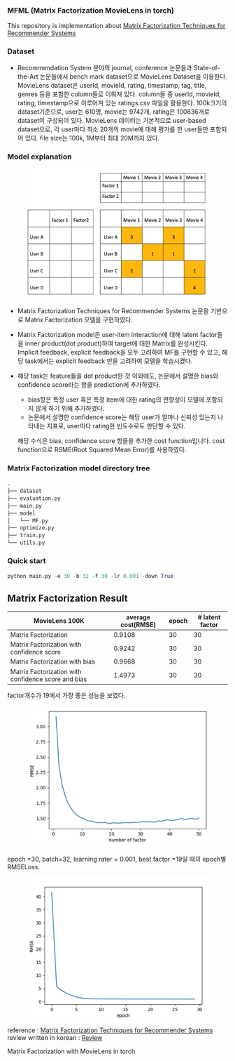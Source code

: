 ### MFML (Matrix Factorization MovieLens in torch)
This repository is implementation about [Matrix Factorization Techniques for Recommender Systems](https://datajobs.com/data-science-repo/Recommender-Systems-[Netflix].pdf)

### Dataset

- Recommendation System 분야의 journal, conference 논문들과 State-of-the-Art 논문들에서 bench mark dataset으로 MovieLens Dataset을 이용한다. MovieLens dataset은 userId, movieId, rating, timestamp, tag, title, genres 등을 포함한 column들로 이뤄져 있다. column들 중 userId, movieId, rating, timestamp으로 이루어져 있는 ratings.csv 파일을 활용한다.  100k크기의 dataset기준으로, user는 610명, movie는 9742개, rating은 100836개로 dataset이 구성되어 있다. MovieLens 데이터는 기본적으로 user-based dataset으로, 각 user마다 최소 20개의 movie에 대해 평가를 한 user들만 포함되어 있다.  file size는 100k, 1M부터 최대 20M까지 있다.

### Model explanation

<p align="center">
<div class="center">
  <figure>
    <a href="/images/matrix.png"><img src="images/matrix.png" width="600" ></a>
  </figure>
</div>
</p>

- Matrix Factorization Techniques for Recommender Systems 논문을 기반으로 Matrix Factorization 모델을 구현하였다.
- Matrix Factorization model은 user-item interaction에 대해 latent factor들을 inner product(dot product)하여 target에 대한 Matrix를 완성시킨다. Implicit feedback, explicit feedback을 모두 고려하여 MF를 구현할 수 있고, 해당 task에서는 explicit feedback 만을 고려하여 모델을 학습시켰다.

- 해당 task는 feature들을 dot product한 것 이외에도, 논문에서 설명한 bias와 confidence score라는 항을 prediction에 추가하였다.
   - bias항은 특정 user 혹은 특정 item에 대한 rating의 편향성이 모델에 포함되지 않게 하기 위해 추가하였다.
   - 논문에서 설명한 confidence score는 해당 user가 얼마나 신뢰성 있는지 나타내는 지표로, user마다 rating한 빈도수로도 판단할 수 있다.

   해당 수식은 bias, confidence score 항들을 추가한 cost function입니다. cost function으로 RSME(Root Squared Mean Error)를 사용하였다.

### Matrix Factorization model directory tree

```python
.
├── dataset
├── evaluation.py
├── main.py
├── model
│   └── MF.py
├── optimize.py
├── train.py
└── utils.py
```

### Quick start

```python
python main.py -e 30 -b 32 -f 30 -lr 0.001 -down True
```

## Matrix Factorization Result

| MovieLens 100K | average cost(RMSE) | epoch | # latent factor |
| --- | --- | --- | --- |
| Matrix Factorization | 0.9108 | 30 | 30 |
| Matrix Factorization with confidence score | 0.9242 | 30 | 30 |
| Matrix Factorization with bias | 0.9668 | 30 | 30 |
| Matrix Factorization with confidence score and bias | 1.4973 | 30 | 30 |



factor개수가 19에서 가장 좋은 성능을 보였다.

<p align="center">
<div class="center">
  <figure>
    <a href="/images/optimize_graph.png"><img src="images/optimize_graph.png" width="600" ></a>
  </figure>
</div>
</p>


epoch =30, batch=32, learning rater = 0.001, best factor =19일 때의 epoch별 RMSELoss.

<p align="center">
<div class="center">
  <figure>
    <a href="/images/loss_curve.png"><img src="images/loss_curve.png" width="600" ></a>
  </figure>
</div>
</p>


reference : [Matrix Factorization Techniques for Recommender Systems](https://datajobs.com/data-science-repo/Recommender-Systems-[Netflix].pdf)
review written in korean : [Review](https://changhyeonnam.github.io/2021/12/21/Matrix_Factorization.html)

Matrix Factorization with MovieLens in torch

